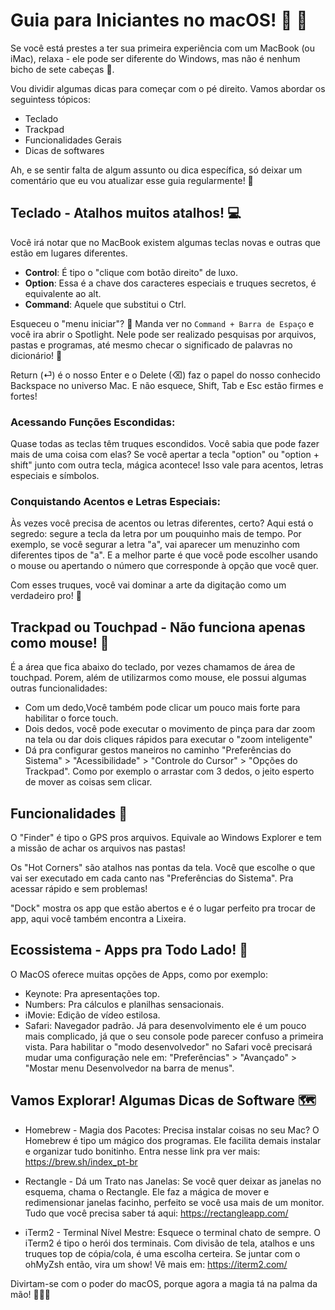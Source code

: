 # **Guia para Iniciantes no macOS!** :rocket: :green_apple:

Se você está prestes a ter sua primeira experiência com um MacBook (ou iMac), relaxa - ele pode ser diferente do Windows, mas não é nenhum bicho de sete cabeças :dragon_face:.

Vou dividir algumas dicas para começar com o pé direito. Vamos abordar os seguintess tópicos: 
- Teclado 
- Trackpad 
- Funcionalidades Gerais 
- Dicas de softwares

Ah, e se sentir falta de algum assunto ou dica específica, só deixar um comentário que eu vou atualizar esse guia regularmente! :muscle:

## Teclado - Atalhos muitos atalhos! :computer:
Você irá notar que no MacBook existem algumas teclas novas e outras que estão em lugares diferentes.

- **Control**: É tipo o "clique com botão direito" de luxo.
- **Option**: Essa é a chave dos caracteres especiais e truques secretos, é equivalente ao alt.
- **Command**: Aquele que substitui o Ctrl.

Esqueceu o "menu iniciar"? 🤔 Manda ver no `Command + Barra de Espaço` e você ira abrir o Spotlight. Nele pode ser realizado pesquisas por arquivos, pastas e programas, até mesmo
checar o significado de palavras no dicionário! :exploding_head:

Return (⏎) é o nosso Enter e o Delete (⌫) faz o papel do nosso conhecido Backspace no universo Mac. E não esquece, Shift, Tab e Esc estão firmes e fortes! 

### Acessando Funções Escondidas:
Quase todas as teclas têm truques escondidos. Você sabia que pode fazer mais de uma coisa com elas? Se você apertar a tecla "option" ou "option + shift" junto com outra tecla, mágica acontece! Isso vale para acentos, letras especiais e símbolos.

### Conquistando Acentos e Letras Especiais:
Às vezes você precisa de acentos ou letras diferentes, certo? Aqui está o segredo: segure a tecla da letra por um pouquinho mais de tempo. Por exemplo, se você segurar a letra "a", vai aparecer um menuzinho com diferentes tipos de "a". E a melhor parte é que você pode escolher usando o mouse ou apertando o número que corresponde à opção que você quer.

Com esses truques, você vai dominar a arte da digitação como um verdadeiro pro! 🚀

## Trackpad ou Touchpad - Não funciona apenas como mouse! 🌌

É a área que fica abaixo do teclado, por vezes chamamos de área de touchpad. Porem, além de utilizarmos como mouse, ele possui algumas outras funcionalidades:

- Com um dedo,Você também pode clicar um pouco mais forte para habilitar o force touch.
- Dois dedos, você pode executar o movimento de pinça para dar zoom na tela ou dar dois cliques rápidos para executar o "zoom inteligente"
- Dá pra configurar gestos maneiros no caminho  "Preferências do Sistema" > "Acessibilidade" > "Controle do Cursor" > "Opções do Trackpad".
Como por exemplo o arrastar com 3 dedos, o jeito esperto de mover as coisas sem clicar.

## Funcionalidades 🏰

O "Finder" é tipo o GPS pros arquivos. Equivale ao Windows Explorer e tem a missão de achar os arquivos nas pastas!

Os "Hot Corners" são atalhos nas pontas da tela. Você que escolhe o que vai ser executado em cada canto nas "Preferências do Sistema". Pra acessar rápido e sem problemas!

"Dock" mostra os app que estão abertos e é o lugar perfeito pra trocar de app, aqui você também encontra a Lixeira.

## Ecossistema - Apps pra Todo Lado! 🌳

O MacOS oferece muitas opções de Apps, como por exemplo:

- Keynote: Pra apresentações top.
- Numbers: Pra cálculos e planilhas sensacionais.
- iMovie: Edição de vídeo estilosa.
- Safari: Navegador padrão. Já para desenvolvimento ele é um pouco mais complicado, já que o seu console pode parecer confuso a primeira vista. Para habilitar o "modo desenvolvedor" no Safari você precisará mudar uma configuração nele em: "Preferências" > "Avançado" > "Mostar menu Desenvolvedor na barra de menus".

## Vamos Explorar! Algumas Dicas de Software 🗺️
 - Homebrew - Magia dos Pacotes:
  Precisa instalar coisas no seu Mac? O Homebrew é tipo um mágico dos programas. Ele facilita demais instalar e organizar tudo bonitinho. Entra nesse link pra ver mais: https://brew.sh/index_pt-br
  
 - Rectangle - Dá um Trato nas Janelas:
  Se você quer deixar as janelas no esquema, chama o Rectangle. Ele faz a mágica de mover e redimensionar janelas facinho, perfeito se você usa mais de um monitor. Tudo que você precisa saber tá aqui: https://rectangleapp.com/
  
 - iTerm2 - Terminal Nível Mestre:
  Esquece o terminal chato de sempre. O iTerm2 é tipo o herói dos terminais. Com divisão de tela, atalhos e uns truques top de cópia/cola, é uma escolha certeira. Se juntar com o ohMyZsh então, vira um show! Vê mais em: https://iterm2.com/

Divirtam-se com o poder do macOS, porque agora a magia tá na palma da mão! 🚀🔮🌟
